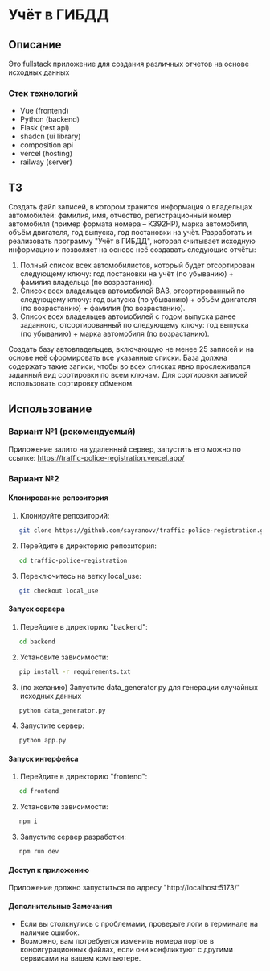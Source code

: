 # Учёт в ГИБДД

## Описание

Это fullstack приложение для создания различных отчетов на основе исходных данных

### Стек технологий

- Vue (frontend)
- Python (backend)
- Flask (rest api)
- shadcn (ui library)
- composition api
- vercel (hosting)
- railway (server)

## ТЗ

Создать файл записей, в котором хранится информация о владельцах автомобилей:
фамилия, имя, отчество, регистрационный номер автомобиля (пример формата номера –
К392НР), марка автомобиля, объём двигателя, год выпуска, год постановки на учёт.
Разработать и реализовать программу "Учёт в ГИБДД", которая считывает исходную
информацию и позволяет на основе неё создавать следующие отчёты:
1. Полный список всех автомобилистов, который будет отсортирован следующему
ключу: год постановки на учёт (по убыванию) + фамилия владельца (по
возрастанию).
2. Список всех владельцев автомобилей ВАЗ, отсортированный по следующему
ключу: год выпуска (по убыванию) + объём двигателя (по возрастанию) + фамилия
(по возрастанию).
3. Список всех владельцев автомобилей с годом выпуска ранее заданного,
отсортированный по следующему ключу: год выпуска (по убыванию) + марка
автомобиля (по возрастанию).

Создать базу автовладельцев, включающую не менее 25 записей и на основе неё
сформировать все указанные списки. База должна содержать такие записи, чтобы во всех
списках явно прослеживался заданный вид сортировки по всем ключам. Для сортировки
записей использовать сортировку обменом.

## Использование

### Вариант №1 (рекомендуемый)

Приложение залито на удаленный сервер, запустить его можно по ссылке: https://traffic-police-registration.vercel.app/

### Вариант №2

#### Клонирование репозитория

1. Клонируйте репозиторий:
```bash
   git clone https://github.com/sayranovv/traffic-police-registration.git
```
2. Перейдите в директорию репозитория:
```bash
   cd traffic-police-registration
```
3. Переключитесь на ветку local_use:
```bash
   git checkout local_use
```

#### Запуск сервера

1. Перейдите в директорию "backend":
```bash
   cd backend
```
2. Установите зависимости:
```bash
   pip install -r requirements.txt
```
3. (по желанию) Запустите data_generator.py для генерации случайных исходных данных
```bash
   python data_generator.py
```
4. Запустите сервер:
```bash
   python app.py
```

#### Запуск интерфейса

1. Перейдите в директорию "frontend":
```bash
   cd frontend
```
2. Установите зависимости:
```bash
   npm i
```
3. Запустите сервер разработки:
```bash
   npm run dev
```

#### Доступ к приложению

Приложение должно запуститься по адресу "http://localhost:5173/"

#### Дополнительные Замечания

- Если вы столкнулись с проблемами, проверьте логи в терминале на наличие ошибок.
- Возможно, вам потребуется изменить номера портов в конфигурационных файлах, если они конфликтуют с другими сервисами на вашем компьютере.
